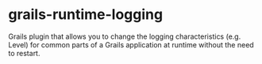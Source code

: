 grails-runtime-logging
======================

Grails plugin that allows you to change the logging characteristics (e.g. Level) for common parts of a Grails application at runtime without the need to restart.
